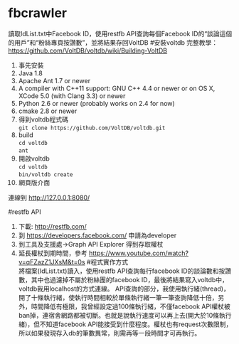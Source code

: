 # fbcrawler
讀取IdList.txt中Facebook ID，使用restfb API查詢每個Facebook ID的“談論這個的用戶”和“粉絲專頁按讚數”，並將結果存回VoltDB
#安裝voltdb
完整教學：https://github.com/VoltDB/voltdb/wiki/Building-VoltDB

1. 事先安裝
  1. Java 1.8
  2. Apache Ant 1.7 or newer
  3. A compiler with C++11 support: GNU C++ 4.4 or newer or on OS X, XCode 5.0 (with Clang 3.3) or newer
  4. Python 2.6 or newer (probably works on 2.4 for now)
  5. cmake 2.8 or newer
2. 得到voltdb程式碼  
  `git clone https://github.com/VoltDB/voltdb.git`
3. build  
  `cd voltdb`  
  `ant`
4. 開啟voltdb  
  `cd voltdb`  
  `bin/voltdb create`
5. 網頁版介面

  連線到 http://127.0.0.1:8080/
  
#restfb API
1. 下載: http://restfb.com/
2. 到 https://developers.facebook.com/ 申請為developer
3. 到工具及支援處->Graph API Explorer 得到存取權杖
4. 延長權杖到期時間，參考 https://www.youtube.com/watch?v=qFZazZ1JXsM&t=0s
#程式實作方式  
  將檔案(IdList.txt)讀入，使用restfb API查詢每行facebook ID的談論數和按讚數，其中也過濾掉不屬於粉絲團的facebook ID，最後將結果寫入voltdb中，voltdb我用localhost的方式連線。
  API查詢的部分，我使用執行緒(thread)，開了十條執行緒，使執行時間相較於單條執行緒一筆一筆查詢降低十倍，另外，時間降低有極限，我曾經設定過100條執行緒，不僅facebook API權杖被ban掉，連宿舍網路都被切斷。也就是說執行速度可以再上去(開大於10條執行緒)，但不知道facebook API能接受到什麼程度。權杖也有request次數限制，所以如果發現存入db的筆數異常，則需再等一段時間才可再執行。
